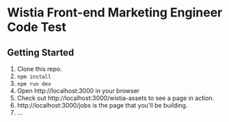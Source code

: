 # Wistia Front-end Marketing Engineer Code Test

## Getting Started

1. Clone this repo.
2. `npm install`
3. `npm run dev`
4. Open http://localhost:3000 in your browser
5. Check out http://localhost:3000/wistia-assets to see a page in action.
6. http://localhost:3000/jobs is the page that you'll be building.
7. ...
